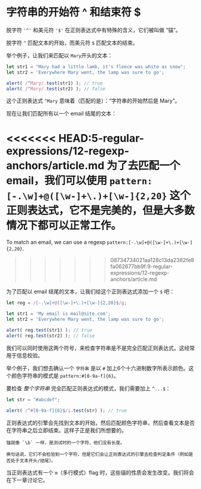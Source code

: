 # 字符串的开始符 ^ 和结束符 $

脱字符 `'^'` 和美元符 `'$'` 在正则表达式中有特殊的含义，它们被叫做 “锚”。

脱字符 `^` 匹配文本的开始，而美元符 `$` 匹配文本的结束。

举个例子，让我们来匹配以 `Mary`开头的文本：

```js run
let str1 = "Mary had a little lamb, it's fleece was white as snow";
let str2 = 'Everywhere Mary went, the lamp was sure to go';

alert( /^Mary/.test(str1) ); // true
alert( /^Mary/.test(str2) ); // false
```

这个正则表达式 `^Mary` 意味着（匹配的是）：“字符串的开始然后是 Mary”。

现在让我们匹配所有以一个 email 结尾的文本：

<<<<<<< HEAD:5-regular-expressions/12-regexp-anchors/article.md
为了去匹配一个 email，我们可以使用 `pattern:[-.\w]+@([\w-]+\.)+[\w-]{2,20}` 这个正则表达式，它不是完美的，但是大多数情况下都可以正常工作。
=======
To match an email, we can use a regexp `pattern:[-.\w]+@([\w-]+\.)+[\w-]{2,20}`.
>>>>>>> 08734734021aa128c13da2382fe8fa062677bb9f:9-regular-expressions/12-regexp-anchors/article.md

为了匹配以 email 结尾的文本，让我们给这个正则表达式添加一个 `$` 吧：

```js run
let reg = /[-.\w]+@([\w-]+\.)+[\w-]{2,20}$/g;

let str1 = 'My email is mail@site.com';
let str2 = 'Everywhere Mary went, the lamp was sure to go';

alert( reg.test(str1) ); // true
alert( reg.test(str2) ); // false
```

我们可以同时使用这两个符号，来检查字符串是不是完全匹配正则表达式。这经常用于信息校验。

举个例子，我们想去确认一个 `字符串` 是以 `#` 加上6个十六进制数字所表示颜色。这个颜色字符串的模式是 `pattern:#[0-9a-f]{6}`。

要检查 *整个字符串* 完全匹配正则表达式的模式，我们需要加上 `^...$`：

```js run
let str = "#abcdef";

alert( /^#[0-9a-f]{6}$/i.test(str) ); // true
```

正则表达式的引擎会先找到文本的开始，然后匹配颜色字符串，然后查看文本是否在字符串之后立即结束。这样子正是我们所想要的。

```smart header="锚的长度为零"
锚就像 `\b` 一样，是测试时的一个字符，他们没有长度。

换句话说，它们不会检验到一个字符，但是它们会让正则表达式的引擎去检查判定条件（例如是否处于文本开头/结尾）。
```

当正则表达式有一个 `m`（多行模式）flag 时，这些锚的性质会发生改变。我们将会在下一章讨论它。
